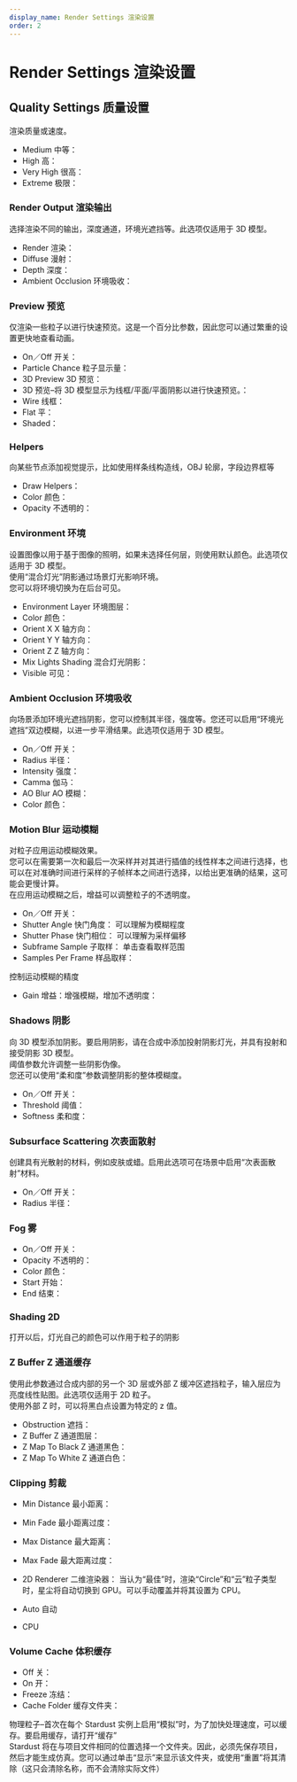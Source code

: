 ```yaml
---
display_name: Render Settings 渲染设置
order: 2
---
```


# Render Settings 渲染设置

## Quality Settings 质量设置

渲染质量或速度。

- Medium 中等：
- High 高：
- Very High 很高：
- Extreme 极限：

### Render Output 渲染输出

选择渲染不同的输出，深度通道，环境光遮挡等。此选项仅适用于 3D 模型。

- Render 渲染：
- Diffuse 漫射：
- Depth 深度：
- Ambient Occlusion 环境吸收：

### Preview 预览

仅渲染一些粒子以进行快速预览。这是一个百分比参数，因此您可以通过繁重的设置更快地查看动画。

- On／Off 开关：
- Particle Chance 粒子显示量：
- 3D Preview 3D 预览：
- 3D 预览–将 3D 模型显示为线框/平面/平面阴影以进行快速预览。：
- Wire 线框：
- Flat 平：
- Shaded：

### Helpers

向某些节点添加视觉提示，比如使用样条线构造线，OBJ 轮廓，字段边界框等

- Draw Helpers：
- Color 颜色：
- Opacity 不透明的：

### Environment 环境

设置图像以用于基于图像的照明，如果未选择任何层，则使用默认颜色。此选项仅适用于 3D 模型。  
使用“混合灯光”阴影通过场景灯光影响环境。  
您可以将环境切换为在后台可见。

- Environment Layer 环境图层：
- Color 颜色：
- Orient X X 轴方向：
- Orient Y Y 轴方向：
- Orient Z Z 轴方向：
- Mix Lights Shading 混合灯光阴影：
- Visible 可见：

### Ambient Occlusion 环境吸收

向场景添加环境光遮挡阴影，您可以控制其半径，强度等。您还可以启用“环境光遮挡”双边模糊，以进一步平滑结果。此选项仅适用于 3D 模型。

- On／Off 开关：
- Radius 半径：
- Intensity 强度：
- Camma 伽马：
- AO Blur AO 模糊：
- Color 颜色：

### Motion Blur 运动模糊

对粒子应用运动模糊效果。  
您可以在需要第一次和最后一次采样并对其进行插值的线性样本之间进行选择，也可以在对准确时间进行采样的子帧样本之间进行选择，以给出更准确的结果，这可能会更慢计算。  
在应用运动模糊之后，增益可以调整粒子的不透明度。

- On／Off 开关：
- Shutter Angle 快门角度： 可以理解为模糊程度
- Shutter Phase 快门相位： 可以理解为采样偏移
- Subframe Sample 子取样： 单击查看取样范围
- Samples Per Frame 样品取样：

控制运动模糊的精度

- Gain 增益：增强模糊，增加不透明度：

### Shadows 阴影

向 3D 模型添加阴影。要启用阴影，请在合成中添加投射阴影灯光，并具有投射和接受阴影 3D 模型。  
阈值参数允许调整一些阴影伪像。  
您还可以使用“柔和度”参数调整阴影的整体模糊度。

- On／Off 开关：
- Threshold 阈值：
- Softness 柔和度：

### Subsurface Scattering 次表面散射

创建具有光散射的材料，例如皮肤或蜡。启用此选项可在场景中启用“次表面散射”材料。

- On／Off 开关：
- Radius 半径：

### Fog 雾

- On／Off 开关：
- Opacity 不透明的：
- Color 颜色：
- Start 开始：
- End 结束：

### Shading 2D

打开以后，灯光自己的颜色可以作用于粒子的阴影

### Z Buffer Z 通道缓存

使用此参数通过合成内部的另一个 3D 层或外部 Z 缓冲区遮挡粒子，输入层应为亮度线性贴图。此选项仅适用于 2D 粒子。  
使用外部 Z 时，可以将黑白点设置为特定的 z 值。

- Obstruction 遮挡：
- Z Buffer Z 通道图层：
- Z Map To Black Z 通道黑色：
- Z Map To White Z 通道白色：

### Clipping 剪裁

- Min Distance 最小距离：
- Min Fade 最小距离过度：
- Max Distance 最大距离：
- Max Fade 最大距离过度：
- 2D Renderer 二维渲染器： 当认为“最佳”时，渲染“Circle”和“云”粒子类型时，星尘将自动切换到 GPU。可以手动覆盖并将其设置为 CPU。

- Auto 自动
- CPU

### Volume Cache 体积缓存

- Off 关：
- On 开：
- Freeze 冻结：
- Cache Folder 缓存文件夹：

物理粒子–首次在每个 Stardust 实例上启用“模拟”时，为了加快处理速度，可以缓存。要启用缓存，请打开“缓存”  
Stardust 将在与项目文件相同的位置选择一个文件夹。因此，必须先保存项目，然后才能生成仿真。您可以通过单击“显示”来显示该文件夹，或使用“重置”将其清除（这只会清除名称，而不会清除实际文件）
